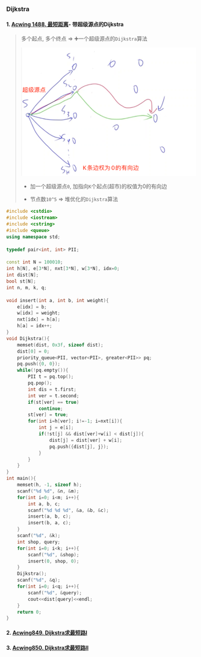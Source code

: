 ### Dijkstra


#### 1. [Acwing 1488. 最短距离](https://www.acwing.com/problem/content/1490/)- 带超级源点的Dijkstra

> 多个起点, 多个终点 => ➕一个超级源点的`Dijkstra`算法
>
> ![多源Dijkstra](/appendix/acwing-%E5%A4%9A%E6%BA%90Dijkstra.png)
>
> - 加一个超级源点`0`, 加指向`K`个起点(超市)的权值为0的有向边
> 
> - 节点数`10^5` => 堆优化的`Dijkstra`算法

```CPP
#include <cstdio>
#include <iostream>
#include <cstring>
#include <queue>
using namespace std;

typedef pair<int, int> PII;

const int N = 100010;
int h[N], e[3*N], nxt[3*N], w[3*N], idx=0;
int dist[N];
bool st[N];
int n, m, k, q;

void insert(int a, int b, int weight){
    e[idx] = b;
    w[idx] = weight;
    nxt[idx] = h[a];
    h[a] = idx++;
}
void Dijkstra(){
    memset(dist, 0x3f, sizeof dist);
    dist[0] = 0;
    priority_queue<PII, vector<PII>, greater<PII>> pq;
    pq.push({0, 0});
    while(!pq.empty()){
        PII t = pq.top();
        pq.pop();
        int dis = t.first;
        int ver = t.second;
        if(st[ver] == true)
            continue;
        st[ver] = true;
        for(int i=h[ver]; i!=-1; i=nxt[i]){
            int j = e[i];
            if(!st[j] && dist[ver]+w[i] < dist[j]){
                dist[j] = dist[ver] + w[i];
                pq.push({dist[j], j});
            }
        }
    }
}
int main(){
    memset(h, -1, sizeof h);
    scanf("%d %d", &n, &m);
    for(int i=0; i<m; i++){
        int a, b, c;
        scanf("%d %d %d", &a, &b, &c);
        insert(a, b, c);
        insert(b, a, c);
    }
    scanf("%d", &k);
    int shop, query;
    for(int i=0; i<k; i++){
        scanf("%d", &shop);
        insert(0, shop, 0);
    }
    Dijkstra();
    scanf("%d", &q);
    for(int i=0; i<q; i++){
        scanf("%d", &query);
        cout<<dist[query]<<endl;
    }
    return 0;
}
```

#### 2. [Acwing849. Dijkstra求最短路I](/acwing/Section%203/6_%E6%9C%B4%E7%B4%A0Dijkstra%E6%B1%82%E6%9C%80%E7%9F%AD%E8%B7%AF.cpp)



#### 3. [Acwing850. Dijkstra求最短路II](/acwing/Section%203/6_%E6%9C%B4%E7%B4%A0Dijkstra%E6%B1%82%E6%9C%80%E7%9F%AD%E8%B7%AF.cpp)